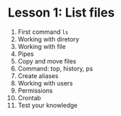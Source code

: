 # Lesson 1: List files

1. First command `ls`
2. Working with diretory
3. Working with file
4. Pipes
5. Copy and move files
6. Command: top, history, ps
7. Create aliases
8. Working with users
9. Permissions
10. Crontab
11. Test your knowledge